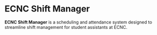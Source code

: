 # ECNC Shift Manager

**ECNC Shift Manager** is a scheduling and attendance system designed to streamline shift management for student assistants at ECNC.